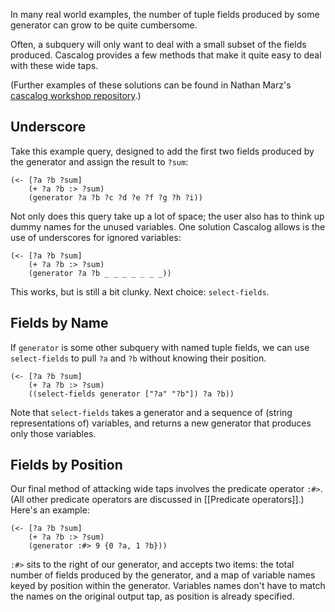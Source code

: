 In many real world examples, the number of tuple fields produced by some generator can grow to be quite cumbersome.

Often, a subquery will only want to deal with a small subset of the fields produced. Cascalog provides a few methods that make it quite easy to deal with these wide taps.

(Further examples of these solutions can be found in Nathan Marz's [cascalog workshop repository](https://github.com/nathanmarz/cascalog-workshop/blob/master/src/clj/workshop/wide.clj).)

## Underscore ##

Take this example query, designed to add the first two fields produced by the generator and assign the result to `?sum`:

    (<- [?a ?b ?sum]
        (+ ?a ?b :> ?sum)
        (generator ?a ?b ?c ?d ?e ?f ?g ?h ?i))

Not only does this query take up a lot of space; the user also has to think up dummy names for the unused variables. One solution Cascalog allows is the use of underscores for ignored variables:

    (<- [?a ?b ?sum]
        (+ ?a ?b :> ?sum)
        (generator ?a ?b _ _ _ _ _ _ _))

This works, but is still a bit clunky. Next choice: `select-fields`.

## Fields by Name ##

If `generator` is some other subquery with named tuple fields, we can use `select-fields` to pull `?a` and `?b` without knowing their position.

    (<- [?a ?b ?sum]
        (+ ?a ?b :> ?sum)
        ((select-fields generator ["?a" "?b"]) ?a ?b))

Note that `select-fields` takes a generator and a sequence of (string representations of) variables, and returns a new generator that produces only those variables. 

## Fields by Position ##

Our final method of attacking wide taps involves the predicate operator `:#>`. (All other predicate operators are discussed in [[Predicate operators]].) Here's an example:

    (<- [?a ?b ?sum]
        (+ ?a ?b :> ?sum)
        (generator :#> 9 {0 ?a, 1 ?b}))

`:#>` sits to the right of our generator, and accepts two items: the total number of fields produced by the generator, and a map of variable names keyed by position within the generator. Variables names don't have to match the names on the original output tap, as position is already specified.